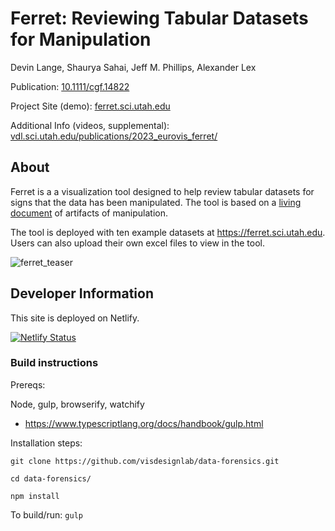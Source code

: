 # Ferret: Reviewing Tabular Datasets for Manipulation
Devin Lange, Shaurya Sahai, Jeff M. Phillips, Alexander Lex

Publication: [10.1111/cgf.14822](https://dx.doi.org/10.1111/cgf.14822)

Project Site (demo): [ferret.sci.utah.edu](https://ferret.sci.utah.edu)

Additional Info (videos, supplemental): [vdl.sci.utah.edu/publications/2023_eurovis_ferret/](https://vdl.sci.utah.edu/publications/2023_eurovis_ferret/)

## About

Ferret is a a visualization tool designed to help review tabular datasets for signs that the data has been manipulated. The tool is based on a [living document](https://ferret.sci.utah.edu/artifacts.html) of artifacts of manipulation.

The tool is deployed with ten example datasets at https://ferret.sci.utah.edu. Users can also upload their own excel files to view in the tool.

![ferret_teaser](https://user-images.githubusercontent.com/6709955/226423673-08ff04aa-a892-40f8-b740-75e433c419b0.png)

## Developer Information

This site is deployed on Netlify.

[![Netlify Status](https://api.netlify.com/api/v1/badges/d33e3e53-0a69-4a44-89b3-7db16d7706d1/deploy-status)](https://app.netlify.com/sites/vdl-ferret/deploys)

### Build instructions

Prereqs:

Node, gulp, browserify, watchify
- https://www.typescriptlang.org/docs/handbook/gulp.html

Installation steps:

`git clone https://github.com/visdesignlab/data-forensics.git`

`cd data-forensics/`

`npm install`

To build/run:
`gulp`
